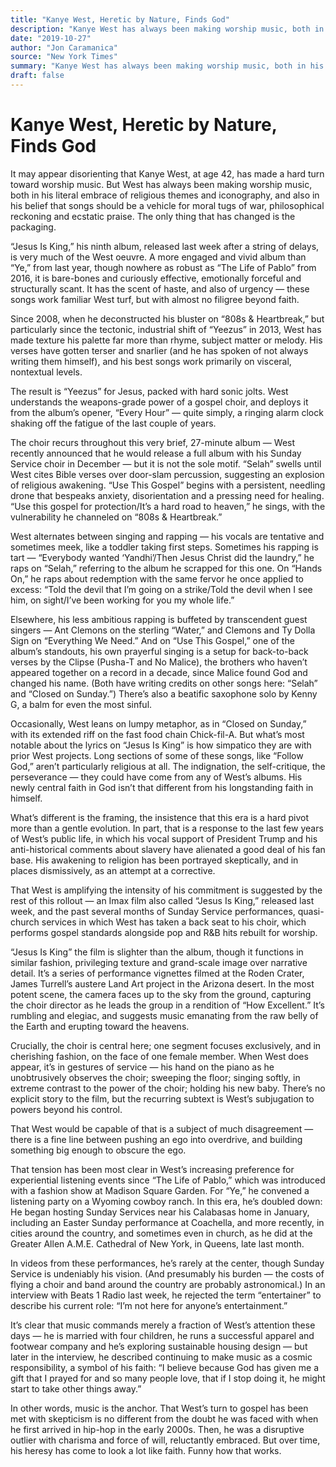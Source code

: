 ```yaml
---
title: "Kanye West, Heretic by Nature, Finds God"
description: "Kanye West has always been making worship music, both in his literal embrace of religious themes and iconography, and also in his belief that songs should be a vehicle for moral tugs of war, philosoph..."
date: "2019-10-27"
author: "Jon Caramanica"
source: "New York Times"
summary: "Kanye West has always been making worship music, both in his literal embrace of religious themes and iconography, and also in his belief that songs should be a vehicle for moral tugs of war, philosophical reckoning and ecstatic praise. \"Jesus Is King,\" his ninth album, released last week after a string of delays, is very much of the West oeuvre."
draft: false
---
```


# Kanye West, Heretic by Nature, Finds God

It may appear disorienting that Kanye West, at age 42, has made a hard turn toward worship music. But West has always been making worship music, both in his literal embrace of religious themes and iconography, and also in his belief that songs should be a vehicle for moral tugs of war, philosophical reckoning and ecstatic praise. The only thing that has changed is the packaging.

“Jesus Is King,” his ninth album, released last week after a string of delays, is very much of the West oeuvre. A more engaged and vivid album than “Ye,” from last year, though nowhere as robust as “The Life of Pablo” from 2016, it is bare-bones and curiously effective, emotionally forceful and structurally scant. It has the scent of haste, and also of urgency — these songs work familiar West turf, but with almost no filigree beyond faith.

Since 2008, when he deconstructed his bluster on “808s & Heartbreak,” but particularly since the tectonic, industrial shift of “Yeezus” in 2013, West has made texture his palette far more than rhyme, subject matter or melody. His verses have gotten terser and snarlier (and he has spoken of not always writing them himself), and his best songs work primarily on visceral, nontextual levels.

The result is “Yeezus” for Jesus, packed with hard sonic jolts. West understands the weapons-grade power of a gospel choir, and deploys it from the album’s opener, “Every Hour” — quite simply, a ringing alarm clock shaking off the fatigue of the last couple of years.

The choir recurs throughout this very brief, 27-minute album — West recently announced that he would release a full album with his Sunday Service choir in December — but it is not the sole motif. “Selah” swells until West cites Bible verses over door-slam percussion, suggesting an explosion of religious awakening. “Use This Gospel” begins with a persistent, needling drone that bespeaks anxiety, disorientation and a pressing need for healing. “Use this gospel for protection/It’s a hard road to heaven,” he sings, with the vulnerability he channeled on “808s & Heartbreak.”

West alternates between singing and rapping — his vocals are tentative and sometimes meek, like a toddler taking first steps. Sometimes his rapping is tart — “Everybody wanted ‘Yandhi’/Then Jesus Christ did the laundry,” he raps on “Selah,” referring to the album he scrapped for this one. On “Hands On,” he raps about redemption with the same fervor he once applied to excess: “Told the devil that I’m going on a strike/Told the devil when I see him, on sight/I’ve been working for you my whole life.”

Elsewhere, his less ambitious rapping is buffeted by transcendent guest singers — Ant Clemons on the sterling “Water,” and Clemons and Ty Dolla Sign on “Everything We Need.” And on “Use This Gospel,” one of the album’s standouts, his own prayerful singing is a setup for back-to-back verses by the Clipse (Pusha-T and No Malice), the brothers who haven’t appeared together on a record in a decade, since Malice found God and changed his name. (Both have writing credits on other songs here: “Selah” and “Closed on Sunday.”) There’s also a beatific saxophone solo by Kenny G, a balm for even the most sinful.

Occasionally, West leans on lumpy metaphor, as in “Closed on Sunday,” with its extended riff on the fast food chain Chick-fil-A. But what’s most notable about the lyrics on “Jesus Is King” is how simpatico they are with  prior West projects. Long sections of some of these songs, like “Follow God,” aren’t particularly religious at all. The indignation, the self-critique, the perseverance — they could have come from any of West’s albums. His newly central faith in God isn’t that different from his longstanding faith in himself.

What’s different is the framing, the insistence that this era is a hard pivot more than a gentle evolution. In part, that is a response to the last few years of West’s public life, in which his vocal support of President Trump and his anti-historical comments about slavery have alienated a good deal of his fan base. His awakening to religion has been portrayed skeptically, and in places dismissively, as an attempt at a corrective.

That West is amplifying the intensity of his commitment is suggested by the rest of this rollout — an Imax film also called “Jesus Is King,” released last week, and the past several months of Sunday Service performances, quasi-church services in which West has taken a back seat to his choir, which performs gospel standards alongside pop and R&B hits rebuilt for worship.

“Jesus Is King” the film is slighter than the album, though it functions in similar fashion, privileging texture and grand-scale image over narrative detail. It’s a series of performance vignettes filmed at the Roden Crater, James Turrell’s austere Land Art project in the Arizona desert. In the most potent scene, the camera faces up to the sky from the ground, capturing the choir director as he leads the group in a rendition of “How Excellent.” It’s rumbling and elegiac, and suggests music emanating from the raw belly of the Earth and erupting toward the heavens.

Crucially, the choir is central here; one segment focuses exclusively, and in cherishing fashion, on the face of one female member. When West does appear, it’s in gestures of service — his hand on the piano as he unobtrusively observes the choir; sweeping the floor; singing softly, in extreme contrast to the power of the choir; holding his new baby. There’s no explicit story to the film, but the recurring subtext is West’s subjugation to powers beyond his control.

That West would be capable of that is a subject of much disagreement — there is a fine line between pushing an ego into overdrive, and building something big enough to obscure the ego.

That tension has been most clear in West’s increasing preference for experiential listening events since “The Life of Pablo,” which was introduced with a fashion show at Madison Square Garden. For “Ye,” he convened a listening party on a Wyoming cowboy ranch. In this era, he’s doubled down: He began hosting Sunday Services near his Calabasas home in January, including an Easter Sunday performance at Coachella, and more recently, in  cities around the country, and sometimes even in church, as he did at the Greater Allen A.M.E. Cathedral of New York, in Queens, late last month.

In videos from these performances, he’s rarely at the center, though Sunday Service is undeniably his vision. (And presumably his burden — the costs of flying a choir and band around the country are probably astronomical.) In an interview with Beats 1 Radio last week, he rejected the term “entertainer” to describe his current role: “I’m not here for anyone’s entertainment.”

It’s clear that music commands merely a fraction of West’s attention these days — he is married with four children, he runs a successful apparel and footwear company and he’s exploring sustainable housing design — but later in the interview, he described continuing to make music as a cosmic responsibility, a symbol of his faith: “I believe because God has given me a gift that I prayed for and so many people love, that if I stop doing it, he might start to take other things away.”

In other words, music is the anchor. That West’s turn to gospel has been met with skepticism is no different from the doubt he was faced with when he first arrived in hip-hop in the early 2000s. Then, he was a disruptive outlier with charisma and force of will, reluctantly embraced. But over time, his heresy has come to look a lot like faith. Funny how that works.
